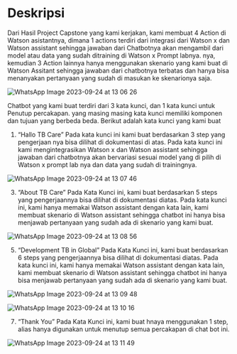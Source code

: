 # Deskripsi


Dari Hasil Project Capstone yang kami kerjakan, kami membuat 4 Action di Watson asistantnya, dimana 1 actions terdiri dari integrasi dari Watson x dan Watson assistant sehingga jawaban dari Chatbotnya akan mengambil dari model atau data yang sudah ditraining di Watson x Prompt labnya. nya, kemudian 3 Action lainnya hanya menggunakan skenario yang kami buat di Watson Assitant sehingga jawaban dari chatbotnya terbatas dan hanya bisa menanyakan pertanyaan yang sudah di masukan ke skenarionya saja. 

![WhatsApp Image 2023-09-24 at 13 06 26](https://github.com/andikaerlangga/andikaerlangga.github.io/assets/145178112/31ff60fc-c0ac-4dc8-9cca-296521fa0e95)


Chatbot yang kami buat terdiri dari 3 kata kunci, dan 1 kata kunci untuk Penutup percakapan. yang masing masing kata kunci memiliki komponen dan tujuan yang berbeda beda. Berikut adalah kata kunci yang kami buat

1.	“Hallo TB Care”
Pada kata kunci ini kami buat berdasarkan 3 step yang pengerjaan nya bisa dilihat di dokumentasi di atas. Pada kata kunci ini kami mengintegrasikan Watson x dan Watson assistant sehingga jawaban dari chatbotnya akan bervariasi sesuai model yang di pilih di Watson x prompt lab nya dan data yang sudah di trainingnya.





![WhatsApp Image 2023-09-24 at 13 07 46](https://github.com/andikaerlangga/andikaerlangga.github.io/assets/145178112/43ee0323-78a3-4b61-9083-83d672598b42)


3.	“About TB Care”
Pada Kata Kunci ini, kami buat berdasarkan 5 steps yang pengerjaannya bisa dilihat di dokumentasi diatas. Pada kata kunci ini, kami hanya memakai Watson assistant dengan kata lain, kami membuat skenario di Watson assistant sehingga chatbot ini hanya bisa menjawab pertanyaan yang sudah ada di skenario yang kami buat.





![WhatsApp Image 2023-09-24 at 13 08 56](https://github.com/andikaerlangga/andikaerlangga.github.io/assets/145178112/77197942-ca8b-43c2-9258-43f1281823f1)


5.	“Development TB in Global”
Pada Kata Kunci ini, kami buat berdasarkan 6 steps yang pengerjaannya bisa dilihat di dokumentasi diatas. Pada kata kunci ini, kami hanya memakai Watson assistant dengan kata lain, kami membuat skenario di Watson assistant sehingga chatbot ini hanya bisa menjawab pertanyaan yang sudah ada di skenario yang kami buat.







![WhatsApp Image 2023-09-24 at 13 09 48](https://github.com/andikaerlangga/andikaerlangga.github.io/assets/145178112/68e43fa4-2934-4ea4-bec9-25b289f8bd12)

![WhatsApp Image 2023-09-24 at 13 10 16](https://github.com/andikaerlangga/andikaerlangga.github.io/assets/145178112/56b9f1bf-9a7b-4d8b-b20d-b4bf901854a1)

7.	“Thank You”
Pada Kata Kunci ini, kami buat hnaya menggunakan 1 step, alias hanya digunakan untuk menutup semua percakapan di chat bot ini.




![WhatsApp Image 2023-09-24 at 13 11 49](https://github.com/andikaerlangga/andikaerlangga.github.io/assets/145178112/7900d208-49ad-471c-b730-71306ef78920)




